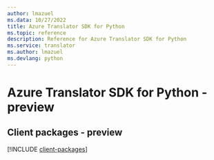 ```yaml
---
author: lmazuel
ms.data: 10/27/2022
title: Azure Translator SDK for Python
ms.topic: reference
description: Reference for Azure Translator SDK for Python
ms.service: translator
ms.author: lmazuel
ms.devlang: python
---
```

# Azure Translator SDK for Python - preview

## Client packages - preview
[!INCLUDE [client-packages](translator-client-index.md)]